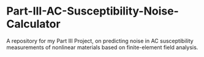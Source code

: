 # Part-III-AC-Susceptibility-Noise-Calculator
A repository for my Part III Project, on predicting noise in AC susceptibility measurements of nonlinear materials based on finite-element field analysis.
